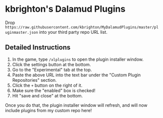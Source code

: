 # kbrighton's Dalamud Plugins

Drop `https://raw.githubusercontent.com/kbrighton/MyDalamudPlugins/master/pluginmaster.json` into your third party repo URL list.

## Detailed Instructions

1. In the game, type `/xlplugins` to open the plugin installer window.
2. Click the settings button at the bottom.
3. Go to the "Experimental" tab at the top.
4. Paste the above URL into the text bar under the "Custom Plugin Repositories" section.
5. Click the `+` button on the right of it.
6. Make sure the "enabled" box is checked!
7. Hit "save and close" at the bottom.

Once you do that, the plugin installer window will refresh, and will now include plugins from my custom repo here!
